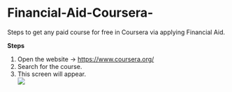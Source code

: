 # Financial-Aid-Coursera-
Steps to get any paid course for free in Coursera via applying Financial Aid.

<b>Steps</b> <br>
1. Open the website -> https://www.coursera.org/
2. Search for the course. <br>
3. This screen will appear. <br>
![](http://url/to/img.png)

